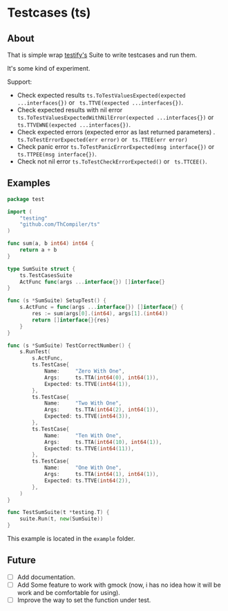 # Testcases (ts)

## About

That is simple wrap [testify's](https://github.com/stretchr/testify) Suite to write testcases and run them. 

It's some kind of experiment. 

Support:
* Check expected results ```ts.ToTestValuesExpected(expected ...interfaces{})``` or ``` ts.TTVE(expected ...interfaces{})```.
* Check expected results with nil error ```ts.ToTestValuesExpectedWithNilError(expected ...interfaces{})``` 
or ``` ts.TTVEWNE(expected ...interfaces{})```.
* Check expected errors (expected error as last returned parameters) .
```ts.ToTestErrorExpected(err error)``` or ``` ts.TTEE(err error)```
* Check panic error ```ts.ToTestPanicErrorExpected(msg interface{})``` or ``` ts.TTPEE(msg interface{})```.
* Check not nil error ```ts.ToTestCheckErrorExpected()``` or ``` ts.TTCEE()```.

## Examples

```go
package test

import (
	"testing"
	"github.com/ThCompiler/ts"
)

func sum(a, b int64) int64 {
	return a + b
}

type SumSuite struct {
	ts.TestCasesSuite
	ActFunc func(args ...interface{}) []interface{}
}

func (s *SumSuite) SetupTest() {
	s.ActFunc = func(args ...interface{}) []interface{} {
		res := sum(args[0].(int64), args[1].(int64))
		return []interface{}{res}
	}
}

func (s *SumSuite) TestCorrectNumber() {
	s.RunTest(
		s.ActFunc,
		ts.TestCase{
			Name:     "Zero With One",
			Args:     ts.TTA(int64(0), int64(1)),
			Expected: ts.TTVE(int64(1)),
		},
		ts.TestCase{
			Name:     "Two With One",
			Args:     ts.TTA(int64(2), int64(1)),
			Expected: ts.TTVE(int64(3)),
		},
		ts.TestCase{
			Name:     "Ten With One",
			Args:     ts.TTA(int64(10), int64(1)),
			Expected: ts.TTVE(int64(11)),
		},
		ts.TestCase{
			Name:     "One With One",
			Args:     ts.TTA(int64(1), int64(1)),
			Expected: ts.TTVE(int64(2)),
		},
	)
}

func TestSumSuite(t *testing.T) {
	suite.Run(t, new(SumSuite))
}
```

This example is located in the `example` folder.

## Future

- [ ] Add documentation.
- [ ] Add Some feature to work with gmock (now, i has no idea how it will be work and be comfortable for using).
- [ ] Improve the way to set the function under test.
